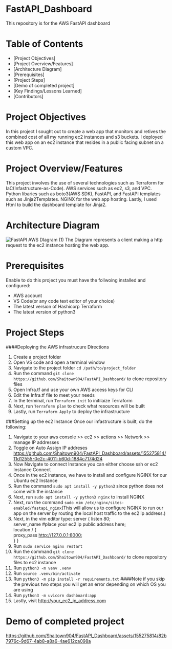 # FastAPI_Dashboard
This repository is for the AWS FastAPI dashboard

# Table of Contents
- [Project Objectives]
- [Project Overview/Features]
- [Architecture Diagram]
- [Prerequisites]
- [Project Steps]
- [Demo of completed project]
- [Key Findings/Lessons Learned]
- [Contributors]

# Project Objectives
In this project I sought out to create a web app that monitors and retives the combined cost of all my running ec2 instances and s3 buckets. I deployed this web app on an ec2 instance that resides in a public facing subnet on a custom VPC.   

# Project Overview/Features
This project involves the use of several technologies such as Terraform for IaC(Infastructure-as-Code). AWS services such as ec2, s3, and VPC. Python libaries such as boto3(AWS SDK), FastAPI, and FastAPI templates such as Jinja2Templates. NGINX for the web app hosting. Lastly, I used Html to build the dashboard template for Jinja2. 

# Architecture Diagram
![FastAPI AWS DIagram (1)](https://github.com/Shaitown904/FastAPI_Dashboard/assets/155275814/da4034f3-54c7-4371-aad2-f93e8969f52f)
The Diagram represents a client making a http request to the ec2 instance hosting the web app.

# Prerequisites
Enable to do this project you must have the follwoing installed and configured:
- AWS account
- VS Code(or any code text editor of your choice)
- The latest version of Hashicorp Terraform
- The latest version of python3

# Project Steps
####Deploying the AWS infrastrucure Directions
1. Create a project folder
2. Open VS code and open a terminal window
3. Navigate to the project folder `cd /path/to/project_folder`
4. Run the command `git clone https://github.com/Shaitown904/FastAPI_Dashboard/` to clone repository files
5. Open Infra.tf and use your own AWS access keys for CLI
6. Edit the Infra.tf file to meet your needs
7. In the terminal, run `Terraform init` to initilaize Terraform
8. Next, run `Terraform plan` to check what resources will be built
9. Lastly, run `Terraform Apply` to deploy the infrastructure

###Setting up the ec2 Instance
Once our infastructure is built, do the following:
1. Navigate to your aws console >> ec2 >> actions >> Network >> manage IP addresses
2. Toggle on Auto Assign IP addreses
https://github.com/Shaitown904/FastAPI_Dashboard/assets/155275814/11d12555-0e2c-4011-b60d-1884c7174d24
3. Now Navigate to connect Instance you can either choose ssh or ec2 Instance Connect
4. Once in the ec2 instance, we have to install and configure NGINX for our Ubuntu ec2 Instance
5. Run the command `sudo apt install -y python3` since python does not come with the instance
6. Next, run `sudo apt install -y python3 nginx` to install NGINX
7. Next, run the command `sudo vim /etc/nginx/sites-enabled/fastapi_nginx`(This will allow us to configure NGINX to run our app on the server by routing the local host traffic to the ec2 ip address.)
8. Next, in the vim editor type:
   server {
    listen 80;   
    server_name #place your ec2 ip public address here;    
    location / {        
        proxy_pass http://127.0.0.1:8000;    
    }
}
9. Run `sudo service nginx restart`
10. Run the command `git clone https://github.com/Shaitown904/FastAPI_Dashboard/` to clone repository files to ec2 instance
11. Run `python3 -m venv .venv`
12. Run `source .venv/bin/activate`
13. Run `python3 -m pip install -r requirements.txt` ####Note if you skip the previous two steps you will get an error depending on which OS you are using
14. Run `python3 -m uvicorn dashboard:app`
15. Lastly, visit http://your_ec2_ip_address.com
   

# Demo of completed project
https://github.com/Shaitown904/FastAPI_Dashboard/assets/155275814/82b7976c-9d67-4ab8-a8a6-4ae612ca098a

